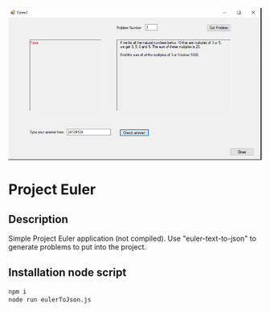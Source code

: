 ![preview](preview.png)

# Project Euler

## Description

Simple Project Euler application (not compiled).
Use "euler-text-to-json" to generate problems to put into the project.

## Installation node script

    npm i
    node run eulerToJson.js
